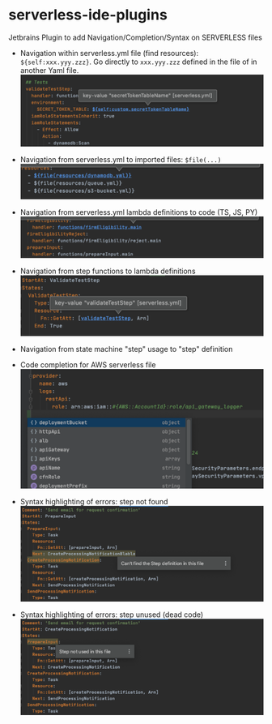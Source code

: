 # serverless-ide-plugins
Jetbrains Plugin to add Navigation/Completion/Syntax on SERVERLESS files

- Navigation within serverless.yml file (find resources): `${self:xxx.yyy.zzz}`. Go directly to `xxx.yyy.zzz` defined in the file of in another Yaml file.
![alt text](./docs/jump.to.definition.png "Jump to value definition")


- Navigation from serverless.yml to imported files: `$file(...)`
![alt text](./docs/jump.to.file.png "Jump to file imported")

- Navigation from serverless.yml lambda definitions to code (TS, JS, PY)
![alt text](./docs/jump.to.code.png "Jump to lambda code implementation")

- Navigation from step functions to lambda definitions
![alt text](./docs/jump.to.lambda.png "Jump to lambda definition")

- Navigation from state machine "step" usage to "step" definition

- Code completion for AWS serverless file
![alt text](./docs/completion.png "AWS Completion")

- Syntax highlighting of errors: step not found
![alt text](./docs/syntax.step.not.found.png "Step not found")

- Syntax highlighting of errors: step unused (dead code)
![alt text](./docs/syntax.step.unused.png "Step not found")